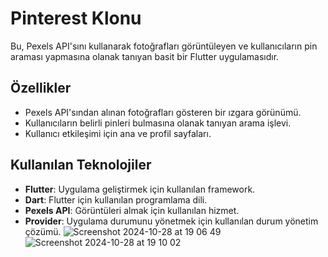 # Pinterest Klonu

Bu, Pexels API'sını kullanarak fotoğrafları görüntüleyen ve kullanıcıların pin araması yapmasına olanak tanıyan basit bir Flutter uygulamasıdır.


## Özellikler

- Pexels API'sından alınan fotoğrafları gösteren bir ızgara görünümü.
- Kullanıcıların belirli pinleri bulmasına olanak tanıyan arama işlevi.
- Kullanıcı etkileşimi için ana ve profil sayfaları.

## Kullanılan Teknolojiler

- **Flutter**: Uygulama geliştirmek için kullanılan framework.
- **Dart**: Flutter için kullanılan programlama dili.
- **Pexels API**: Görüntüleri almak için kullanılan hizmet.
- **Provider**: Uygulama durumunu yönetmek için kullanılan durum yönetim çözümü.
![Screenshot 2024-10-28 at 19 06 49](https://github.com/user-attachments/assets/9e2788b3-2b37-4d1f-9976-c9fe8626cf6a)
![Screenshot 2024-10-28 at 19 10 02](https://github.com/user-attachments/assets/ca8f30e2-9690-4252-ae2a-65ef61e39463)
